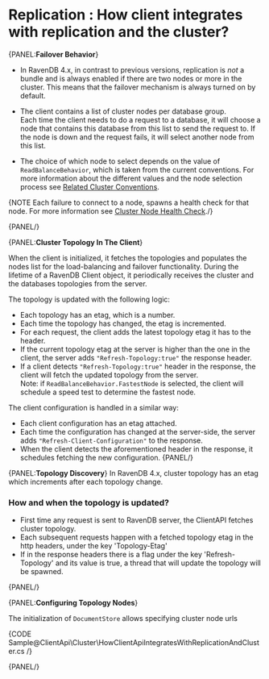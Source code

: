﻿# Replication : How client integrates with replication and the cluster?

{PANEL:**Failover Behavior**}

* In RavenDB 4.x, in contrast to previous versions, replication is _not_ a bundle and is always enabled if there are two nodes or more in the cluster. 
  This means that the failover mechanism is always turned on by default.  

* The client contains a list of cluster nodes per database group.  
  Each time the client needs to do a request to a database, it will choose a node that contains this database from this list to send the request to. 
  If the node is down and the request fails, it will select another node from this list.  

* The choice of which node to select depends on the value of `ReadBalanceBehavior`, which is taken from the current conventions. 
  For more information about the different values and the node selection process see [Related Cluster Conventions](../configuration/cluster). 
  
{NOTE Each failure to connect to a node, spawns a health check for that node. For more information see [Cluster Node Health Check](health-check)./}

{PANEL/}

{PANEL:**Cluster Topology In The Client**}

When the client is initialized, it fetches the topologies and populates the nodes list for the load-balancing and failover functionality.
During the lifetime of a RavenDB Client object, it periodically receives the cluster and the databases topologies from the server.  

The topology is updated with the following logic:

* Each topology has an etag, which is a number. 
* Each time the topology has changed, the etag is incremented.  
* For each request, the client adds the latest topology etag it has to the header.  
* If the current topology etag at the server is higher than the one in the client, the server adds `"Refresh-Topology:true"` the response header.  
* If a client detects `"Refresh-Topology:true"` header in the response, the client will fetch the updated topology from the server.  
  Note: if `ReadBalanceBehavior.FastestNode` is selected, the client will schedule a speed test to determine the fastest node.  

The client configuration is handled in a similar way:

* Each client configuration has an etag attached.  
* Each time the configuration has changed at the server-side, the server adds `"Refresh-Client-Configuration"` to the response.  
* When the client detects the aforementioned header in the response, it schedules fetching the new configuration.
{PANEL/}

{PANEL:**Topology Discovery**}
In RavenDB 4.x, cluster topology has an etag which increments after each topology change.

### How and when the topology is updated?
* First time any request is sent to RavenDB server, the ClientAPI fetches cluster topology. 
* Each subsequent requests happen with a fetched topology etag in the http headers, under the key 'Topology-Etag'
* If in the response headers there is a flag under the key 'Refresh-Topology' and its value is true, a thread that will update the topology will be spawned.

{PANEL/}

{PANEL:**Configuring Topology Nodes**}

The initialization of `DocumentStore` allows specifying cluster node urls

{CODE Sample@ClientApi\Cluster\HowClientApiIntegratesWithReplicationAndCluster.cs /}

{PANEL/}
